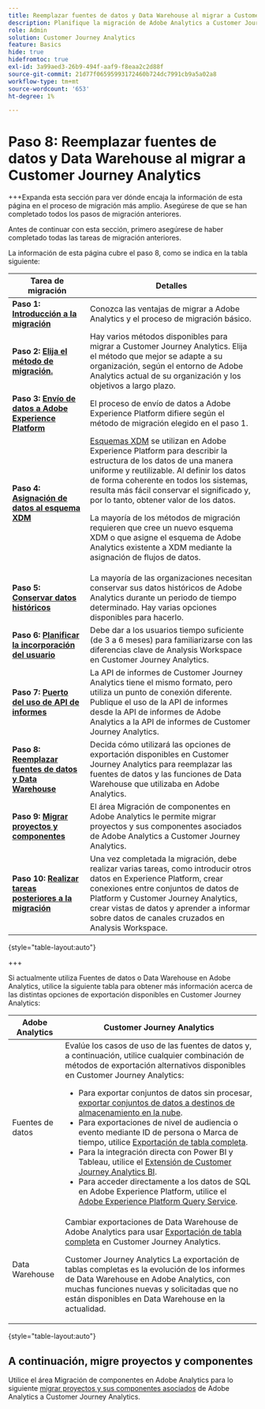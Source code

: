 ```yaml
---
title: Reemplazar fuentes de datos y Data Warehouse al migrar a Customer Journey Analytics
description: Planifique la migración de Adobe Analytics a Customer Journey Analytics
role: Admin
solution: Customer Journey Analytics
feature: Basics
hide: true
hidefromtoc: true
exl-id: 3a99aed3-26b9-494f-aaf9-f8eaa2c2d88f
source-git-commit: 21d77f06595993172460b724dc7991cb9a5a02a8
workflow-type: tm+mt
source-wordcount: '653'
ht-degree: 1%

---
```


# Paso 8: Reemplazar fuentes de datos y Data Warehouse al migrar a Customer Journey Analytics

+++Expanda esta sección para ver dónde encaja la información de esta página en el proceso de migración más amplio. Asegúrese de que se han completado todos los pasos de migración anteriores.

Antes de continuar con esta sección, primero asegúrese de haber completado todas las tareas de migración anteriores.

La información de esta página cubre el paso 8, como se indica en la tabla siguiente:

| Tarea de migración | Detalles |
|---------|----------|
| **Paso 1: [Introducción a la migración](/help/getting-started/cja-migration/cja-migration-getstarted.md)** | Conozca las ventajas de migrar a Adobe Analytics y el proceso de migración básico. |
| **Paso 2: [Elija el método de migración.](/help/getting-started/cja-migration/cja-migration-method.md)** | Hay varios métodos disponibles para migrar a Customer Journey Analytics. Elija el método que mejor se adapte a su organización, según el entorno de Adobe Analytics actual de su organización y los objetivos a largo plazo. |
| **Paso 3: [Envío de datos a Adobe Experience Platform](/help/getting-started/cja-migration/cja-migration-send-to-platform.md)** | El proceso de envío de datos a Adobe Experience Platform difiere según el método de migración elegido en el paso 1. |
| **Paso 4: [Asignación de datos al esquema XDM](/help/getting-started/cja-migration/cja-migration-xdm.md)** | [Esquemas XDM](https://experienceleague.adobe.com/en/docs/experience-platform/xdm/home#xdm-schemas) se utilizan en Adobe Experience Platform para describir la estructura de los datos de una manera uniforme y reutilizable. Al definir los datos de forma coherente en todos los sistemas, resulta más fácil conservar el significado y, por lo tanto, obtener valor de los datos.<p>La mayoría de los métodos de migración requieren que cree un nuevo esquema XDM o que asigne el esquema de Adobe Analytics existente a XDM mediante la asignación de flujos de datos.</p> |
| **Paso 5: [Conservar datos históricos](/help/getting-started/cja-migration/cja-migration-historical-data.md)** | La mayoría de las organizaciones necesitan conservar sus datos históricos de Adobe Analytics durante un periodo de tiempo determinado. Hay varias opciones disponibles para hacerlo. |
| **Paso 6: [Planificar la incorporación del usuario](/help/getting-started/cja-migration/cja-migration-onboarding.md)** | Debe dar a los usuarios tiempo suficiente (de 3 a 6 meses) para familiarizarse con las diferencias clave de Analysis Workspace en Customer Journey Analytics. |
| **Paso 7: [Puerto del uso de API de informes](/help/getting-started/cja-migration/cja-migration-api.md)** | La API de informes de Customer Journey Analytics tiene el mismo formato, pero utiliza un punto de conexión diferente. Publique el uso de la API de informes desde la API de informes de Adobe Analytics a la API de informes de Customer Journey Analytics. |
| <span class="preview">**Paso 8: [Reemplazar fuentes de datos y Data Warehouse](/help/getting-started/cja-migration/cja-migration-export-options.md)**</span> | <span class="preview">Decida cómo utilizará las opciones de exportación disponibles en Customer Journey Analytics para reemplazar las fuentes de datos y las funciones de Data Warehouse que utilizaba en Adobe Analytics.</span> |
| **Paso 9: [Migrar proyectos y componentes](/help/getting-started/cja-migration/cja-migration-projects.md)** | El área Migración de componentes en Adobe Analytics le permite migrar proyectos y sus componentes asociados de Adobe Analytics a Customer Journey Analytics. |
| **Paso 10: [Realizar tareas posteriores a la migración](/help/getting-started/cja-getting-started.md)** | Una vez completada la migración, debe realizar varias tareas, como introducir otros datos en Experience Platform, crear conexiones entre conjuntos de datos de Platform y Customer Journey Analytics, crear vistas de datos y aprender a informar sobre datos de canales cruzados en Analysis Workspace. |

{style="table-layout:auto"}

+++

Si actualmente utiliza Fuentes de datos o Data Warehouse en Adobe Analytics, utilice la siguiente tabla para obtener más información acerca de las distintas opciones de exportación disponibles en Customer Journey Analytics:

| Adobe Analytics | Customer Journey Analytics |
|---------|----------|
| Fuentes de datos | Evalúe los casos de uso de las fuentes de datos y, a continuación, utilice cualquier combinación de métodos de exportación alternativos disponibles en Customer Journey Analytics: <ul><li>Para exportar conjuntos de datos sin procesar, [exportar conjuntos de datos a destinos de almacenamiento en la nube](https://experienceleague.adobe.com/en/docs/experience-platform/destinations/ui/activate/export-datasets).&#x200B;</li><li>Para exportaciones de nivel de audiencia o evento mediante ID de persona o Marca de tiempo, utilice [Exportación de tabla completa](/help/analysis-workspace/export/export-cloud.md).&#x200B;</li><li>Para la integración directa con Power BI y Tableau, utilice el [Extensión de Customer Journey Analytics BI](https://experienceleague.adobe.com/en/docs/analytics-platform/using/cja-dataviews/bi-extension).&#x200B;</li><li>Para acceder directamente a los datos de SQL en Adobe Experience Platform, utilice el [Adobe Experience Platform Query Service](https://experienceleague.adobe.com/en/docs/experience-platform/query/home).</li></ul> |
| Data Warehouse | Cambiar exportaciones de Data Warehouse de Adobe Analytics para usar [Exportación de tabla completa](/help/analysis-workspace/export/export-cloud.md) en Customer Journey Analytics.<p>Customer Journey Analytics La exportación de tablas completas es la evolución de los informes de Data Warehouse en Adobe Analytics, con muchas funciones nuevas y solicitadas que no están disponibles en Data Warehouse en la actualidad.</p> |

{style="table-layout:auto"}

## A continuación, migre proyectos y componentes

Utilice el área Migración de componentes en Adobe Analytics para lo siguiente [migrar proyectos y sus componentes asociados](/help/getting-started/cja-migration/cja-migration-projects.md) de Adobe Analytics a Customer Journey Analytics.
